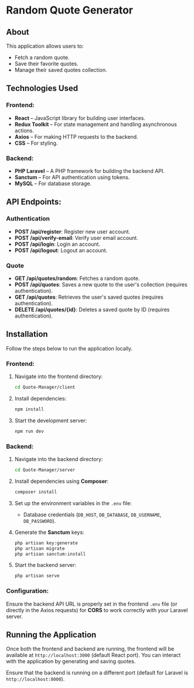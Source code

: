 # **Random Quote Generator**

## **About**

This application allows users to:
- Fetch a random quote.
- Save their favorite quotes.
- Manage their saved quotes collection.

## **Technologies Used**

### Frontend:
- **React** – JavaScript library for building user interfaces.
- **Redux Toolkit** – For state management and handling asynchronous actions.
- **Axios** – For making HTTP requests to the backend.
- **CSS** – For styling.

### Backend:
- **PHP Laravel** – A PHP framework for building the backend API.
- **Sanctum** – For API authentication using tokens.
- **MySQL** – For database storage.

## **API Endpoints:**

### Authentication
- **POST /api/register**: Register new user account. 
- **POST /api/verify-email**: Verify user email account. 
- **POST /api/login**: Login an account. 
- **POST /api/logout**: Logout an account.
   
### Quote
- **GET /api/quotes/random**: Fetches a random quote.
- **POST /api/quotes**: Saves a new quote to the user's collection (requires authentication).
- **GET /api/quotes**: Retrieves the user's saved quotes (requires authentication).
- **DELETE /api/quotes/{id}**: Deletes a saved quote by ID (requires authentication).

## **Installation**

Follow the steps below to run the application locally.

### **Frontend:**

1. Navigate into the frontend directory:
    ```bash
    cd Quote-Manager/client
    ```

3. Install dependencies:
    ```bash
    npm install
    ```

4. Start the development server:
    ```bash
    npm run dev
    ```

### **Backend:**

1. Navigate into the backend directory:
    ```bash
    cd Quote-Manager/server
    ```

3. Install dependencies using **Composer**:
    ```bash
    composer install
    ```

4. Set up the environment variables in the `.env` file:
    - Database credentials (`DB_HOST`, `DB_DATABASE`, `DB_USERNAME`, `DB_PASSWORD`).

5. Generate the **Sanctum** keys:
    ```bash
    php artisan key:generate
    php artisan migrate
    php artisan sanctum:install
    ```

6. Start the backend server:
    ```bash
    php artisan serve
    ```

### **Configuration:**
Ensure the backend API URL is properly set in the frontend `.env` file (or directly in the Axios requests) for **CORS** to work correctly with your Laravel server.

## **Running the Application**

Once both the frontend and backend are running, the frontend will be available at `http://localhost:3000` (default React port). You can interact with the application by generating and saving quotes.

Ensure that the backend is running on a different port (default for Laravel is `http://localhost:8000`).
